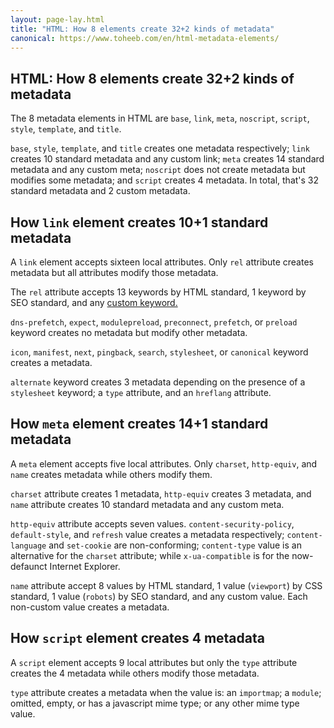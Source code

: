 ```yaml
---
layout: page-lay.html
title: "HTML: How 8 elements create 32+2 kinds of metadata"
canonical: https://www.toheeb.com/en/html-metadata-elements/
---
```



<section>

# HTML: How 8 elements create 32+2 kinds of metadata

The 8 metadata elements in HTML are `base`, `link`, `meta`, `noscript`, `script`, `style`, `template`, and `title`.

`base`, `style`, `template`, and `title` creates one metadata respectively; `link` creates 10 standard metadata and any custom link; `meta` creates 14 standard metadata and any custom meta; `noscript` does not create metadata but modifies some metadata; and `script` creates 4 metadata. In total, that's 32 standard metadata and 2 custom metadata.


<section>

## How `link` element creates 10+1 standard metadata

A `link` element accepts sixteen local attributes. Only `rel` attribute creates metadata but all attributes modify those metadata.

The `rel` attribute accepts 13 keywords by HTML standard, 1 keyword by SEO standard, and any [custom keyword.](https://microformats.org/wiki/existing-rel-values#HTML5_link_type_extensions) 

`dns-prefetch`, `expect`, `modulepreload`, `preconnect`, `prefetch`, or `preload` keyword creates no metadata but modify other metadata. 

`icon`, `manifest`, `next`, `pingback`, `search`, `stylesheet`, or `canonical` keyword creates a metadata. 

`alternate` keyword creates 3 metadata depending on the presence of a `stylesheet` keyword; a `type` attribute, and an `hreflang` attribute.
</section>



<section>

## How `meta` element creates 14+1 standard metadata

A `meta` element accepts five local attributes. Only `charset`, `http-equiv`, and `name` creates metadata while others modify them.

`charset` attribute creates 1 metadata, `http-equiv` creates 3 metadata, and `name` attribute creates 10 standard metadata and any custom meta.

`http-equiv` attribute accepts seven values. `content-security-policy`, `default-style`, and `refresh` value creates a metadata respectively; `content-language` and `set-cookie` are non-conforming; `content-type` value is an alternative for the `charset` attribute; while `x-ua-compatible` is for the now-defaunct Internet Explorer.

`name` attribute accept 8 values by HTML standard, 1 value (`viewport`) by CSS standard, 1 value (`robots`) by SEO standard, and any custom value. Each non-custom value creates a metadata.
</section>


<section>

## How `script` element creates 4 metadata

A `script` element accepts 9 local attributes but only the `type` attribute creates the 4 metadata while others modify those metadata.

`type` attribute creates a metadata when the value is: an `importmap`; a `module`; omitted, empty, or has a javascript mime type; or any other mime type value.

</section>

</section>